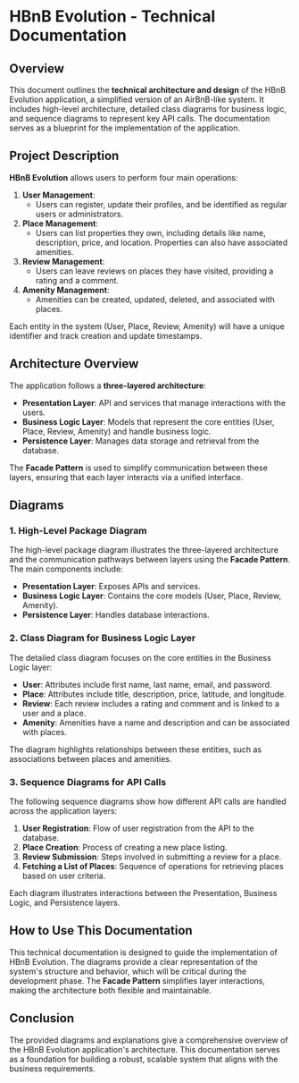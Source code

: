 # HBnB Evolution - Technical Documentation

## Overview
This document outlines the **technical architecture and design** of the HBnB Evolution application, a simplified version of an AirBnB-like system. It includes high-level architecture, detailed class diagrams for business logic, and sequence diagrams to represent key API calls. The documentation serves as a blueprint for the implementation of the application.

## Project Description
**HBnB Evolution** allows users to perform four main operations:

1. **User Management**:
   - Users can register, update their profiles, and be identified as regular users or administrators.
2. **Place Management**:
   - Users can list properties they own, including details like name, description, price, and location. Properties can also have associated amenities.
3. **Review Management**:
   - Users can leave reviews on places they have visited, providing a rating and a comment.
4. **Amenity Management**:
   - Amenities can be created, updated, deleted, and associated with places.

Each entity in the system (User, Place, Review, Amenity) will have a unique identifier and track creation and update timestamps.

## Architecture Overview
The application follows a **three-layered architecture**:

- **Presentation Layer**: API and services that manage interactions with the users.
- **Business Logic Layer**: Models that represent the core entities (User, Place, Review, Amenity) and handle business logic.
- **Persistence Layer**: Manages data storage and retrieval from the database.

The **Facade Pattern** is used to simplify communication between these layers, ensuring that each layer interacts via a unified interface.

## Diagrams

### 1. High-Level Package Diagram
The high-level package diagram illustrates the three-layered architecture and the communication pathways between layers using the **Facade Pattern**. The main components include:

- **Presentation Layer**: Exposes APIs and services.
- **Business Logic Layer**: Contains the core models (User, Place, Review, Amenity).
- **Persistence Layer**: Handles database interactions.

### 2. Class Diagram for Business Logic Layer
The detailed class diagram focuses on the core entities in the Business Logic layer:
- **User**: Attributes include first name, last name, email, and password.
- **Place**: Attributes include title, description, price, latitude, and longitude.
- **Review**: Each review includes a rating and comment and is linked to a user and a place.
- **Amenity**: Amenities have a name and description and can be associated with places.

The diagram highlights relationships between these entities, such as associations between places and amenities.

### 3. Sequence Diagrams for API Calls
The following sequence diagrams show how different API calls are handled across the application layers:

1. **User Registration**: Flow of user registration from the API to the database.
2. **Place Creation**: Process of creating a new place listing.
3. **Review Submission**: Steps involved in submitting a review for a place.
4. **Fetching a List of Places**: Sequence of operations for retrieving places based on user criteria.

Each diagram illustrates interactions between the Presentation, Business Logic, and Persistence layers.

## How to Use This Documentation
This technical documentation is designed to guide the implementation of HBnB Evolution. The diagrams provide a clear representation of the system's structure and behavior, which will be critical during the development phase. The **Facade Pattern** simplifies layer interactions, making the architecture both flexible and maintainable.

## Conclusion
The provided diagrams and explanations give a comprehensive overview of the HBnB Evolution application's architecture. This documentation serves as a foundation for building a robust, scalable system that aligns with the business requirements.


